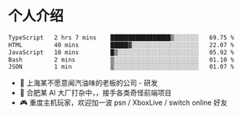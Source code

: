 # 个人介绍

<!--START_SECTION:waka-->

```txt
TypeScript   2 hrs 7 mins    █████████████████▒░░░░░░░   69.75 %
HTML         40 mins         █████▓░░░░░░░░░░░░░░░░░░░   22.07 %
JavaScript   10 mins         █▒░░░░░░░░░░░░░░░░░░░░░░░   05.92 %
Bash         2 mins          ▒░░░░░░░░░░░░░░░░░░░░░░░░   01.10 %
JSON         1 min           ▒░░░░░░░░░░░░░░░░░░░░░░░░   01.07 %
```

<!--END_SECTION:waka-->

- 🔭 上海某不愿意闻汽油味的老板的公司 - 研发
- 🌱 合肥某 AI 大厂打杂中，，接手各类奇怪前端项目
- 🎮 重度主机玩家，欢迎加一波 psn / XboxLive / switch online 好友

